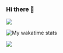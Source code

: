 ### Hi there 👋

<a href="https://github-readme-stats.vercel.app/api?username=mihaialexandruteodor&show_icons=true&theme=tokyonight">
  <img align="center" src="https://github-readme-stats.vercel.app/api?username=mihaialexandruteodor&show_icons=true&bg_color=30,e96443,904e95&title_color=fff&text_color=fff" />
</a>  

<!--![Readme Card](https://github-readme-stats.vercel.app/api/pin/?username=mihaialexandruteodor&repo=FeatherWriter&bg_color=30,e96443,904e95&title_color=fff&text_color=fff)-->
![My wakatime stats](https://github-readme-stats.vercel.app/api/wakatime?username=mihaialexandruteodor&layout=compact&bg_color=30,e96443,904e95&title_color=fff&text_color=fff)
<a href="https://github-readme-stats.vercel.app/api/top-langs/?username=mihaialexandruteodor&bg_color=30,e96443,904e95&title_color=fff&text_color=fff">
  
<img align="center" src="https://github-readme-stats.vercel.app/api/top-langs/?username=mihaialexandruteodor&bg_color=30,e96443,904e95&title_color=fff&text_color=fff" />
</a>
